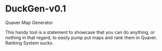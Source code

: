 # DuckGen-v0.1
Quaver Map Generator

This handy tool is a statement to showcase that you can do anything, or nothing in that regard, to easily pump put maps and rank them in Quaver.
Ranking System sucks.
